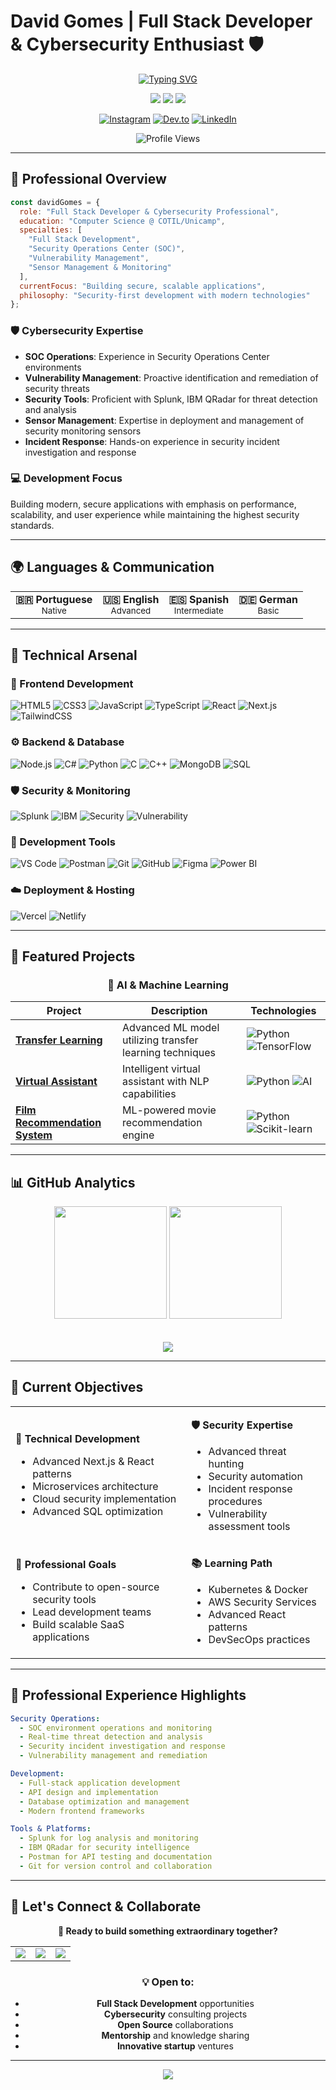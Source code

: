 # David Gomes | Full Stack Developer & Cybersecurity Enthusiast 🛡️

<div align="center">

[![Typing SVG](https://readme-typing-svg.herokuapp.com?font=JetBrains+Mono&weight=600&size=24&pause=1000&color=00F5FF&center=true&vCenter=true&random=false&width=800&lines=Full+Stack+Developer;Cybersecurity+Professional;SOC+Operations+Specialist;Tech+Innovation+Explorer)](https://git.io/typing-svg)

<p align="center">
  <img src="https://img.shields.io/badge/Focus-Full%20Stack%20%2B%20Security-00F5FF?style=for-the-badge&logo=security&logoColor=white"/>
  <img src="https://img.shields.io/badge/Location-Santa%20B%C3%A1rbara%20d'Oeste%2C%20SP-1DB954?style=for-the-badge&logo=googlemaps&logoColor=white"/>
  <img src="https://img.shields.io/badge/Status-Open%20to%20Work-00D4AA?style=for-the-badge&logo=linkedin&logoColor=white"/>
</p>

[![Instagram](https://img.shields.io/badge/Instagram-E4405F?style=for-the-badge&logo=instagram&logoColor=white)](https://instagram.com/gomes.pprt/)
[![Dev.to](https://img.shields.io/badge/Dev.to-0A0A0A?style=for-the-badge&logo=dev.to&logoColor=white)](https://dev.to/fenyxrainbow)
[![LinkedIn](https://img.shields.io/badge/LinkedIn-0077B5?style=for-the-badge&logo=linkedin&logoColor=white)](https://www.linkedin.com/in/david-gomes)

![Profile Views](https://komarev.com/ghpvc/?username=gomesdevs&color=00F5FF&style=for-the-badge&label=Profile+Views)

</div>

---

## 🎯 Professional Overview

```javascript
const davidGomes = {
  role: "Full Stack Developer & Cybersecurity Professional",
  education: "Computer Science @ COTIL/Unicamp",
  specialties: [
    "Full Stack Development",
    "Security Operations Center (SOC)",
    "Vulnerability Management",
    "Sensor Management & Monitoring"
  ],
  currentFocus: "Building secure, scalable applications",
  philosophy: "Security-first development with modern technologies"
};
```

### 🛡️ Cybersecurity Expertise
- **SOC Operations**: Experience in Security Operations Center environments
- **Vulnerability Management**: Proactive identification and remediation of security threats
- **Security Tools**: Proficient with Splunk, IBM QRadar for threat detection and analysis
- **Sensor Management**: Expertise in deployment and management of security monitoring sensors
- **Incident Response**: Hands-on experience in security incident investigation and response

### 💻 Development Focus
Building modern, secure applications with emphasis on performance, scalability, and user experience while maintaining the highest security standards.

---

## 🌍 Languages & Communication

<table>
<tr>
<td align="center"><strong>🇧🇷 Portuguese</strong><br><sub>Native</sub></td>
<td align="center"><strong>🇺🇸 English</strong><br><sub>Advanced</sub></td>
<td align="center"><strong>🇪🇸 Spanish</strong><br><sub>Intermediate</sub></td>
<td align="center"><strong>🇩🇪 German</strong><br><sub>Basic</sub></td>
</tr>
</table>

---

## 🔧 Technical Arsenal

### 🎨 Frontend Development
![HTML5](https://img.shields.io/badge/HTML5-E34F26?style=for-the-badge&logo=html5&logoColor=white)
![CSS3](https://img.shields.io/badge/CSS3-1572B6?style=for-the-badge&logo=css3&logoColor=white)
![JavaScript](https://img.shields.io/badge/JavaScript-F7DF1E?style=for-the-badge&logo=javascript&logoColor=black)
![TypeScript](https://img.shields.io/badge/TypeScript-007ACC?style=for-the-badge&logo=typescript&logoColor=white)
![React](https://img.shields.io/badge/React-20232A?style=for-the-badge&logo=react&logoColor=61DAFB)
![Next.js](https://img.shields.io/badge/Next.js-000000?style=for-the-badge&logo=next.js&logoColor=white)
![TailwindCSS](https://img.shields.io/badge/TailwindCSS-38B2AC?style=for-the-badge&logo=tailwind-css&logoColor=white)

### ⚙️ Backend & Database
![Node.js](https://img.shields.io/badge/Node.js-43853D?style=for-the-badge&logo=node.js&logoColor=white)
![C#](https://img.shields.io/badge/C%23-239120?style=for-the-badge&logo=c-sharp&logoColor=white)
![Python](https://img.shields.io/badge/Python-3776AB?style=for-the-badge&logo=python&logoColor=white)
![C](https://img.shields.io/badge/C-00599C?style=for-the-badge&logo=c&logoColor=white)
![C++](https://img.shields.io/badge/C++-00599C?style=for-the-badge&logo=c%2B%2B&logoColor=white)
![MongoDB](https://img.shields.io/badge/MongoDB-4EA94B?style=for-the-badge&logo=mongodb&logoColor=white)
![SQL](https://img.shields.io/badge/SQL-336791?style=for-the-badge&logo=postgresql&logoColor=white)

### 🛡️ Security & Monitoring
![Splunk](https://img.shields.io/badge/Splunk-000000?style=for-the-badge&logo=splunk&logoColor=white)
![IBM](https://img.shields.io/badge/IBM%20QRadar-052FAD?style=for-the-badge&logo=ibm&logoColor=white)
![Security](https://img.shields.io/badge/SOC%20Operations-FF6B6B?style=for-the-badge&logo=security&logoColor=white)
![Vulnerability](https://img.shields.io/badge/Vulnerability%20Management-00D4AA?style=for-the-badge&logo=shield&logoColor=white)

### 🔨 Development Tools
![VS Code](https://img.shields.io/badge/VS%20Code-0078d7.svg?style=for-the-badge&logo=visual-studio-code&logoColor=white)
![Postman](https://img.shields.io/badge/Postman-FF6C37?style=for-the-badge&logo=postman&logoColor=white)
![Git](https://img.shields.io/badge/Git-E44C30?style=for-the-badge&logo=git&logoColor=white)
![GitHub](https://img.shields.io/badge/GitHub-100000?style=for-the-badge&logo=github&logoColor=white)
![Figma](https://img.shields.io/badge/Figma-F24E1E?style=for-the-badge&logo=figma&logoColor=white)
![Power BI](https://img.shields.io/badge/Power%20BI-F2C811?style=for-the-badge&logo=powerbi&logoColor=black)

### ☁️ Deployment & Hosting
![Vercel](https://img.shields.io/badge/Vercel-000000?style=for-the-badge&logo=vercel&logoColor=white)
![Netlify](https://img.shields.io/badge/Netlify-00C7B7?style=for-the-badge&logo=netlify&logoColor=white)

---

## 🚀 Featured Projects

<div align="center">

### 🤖 AI & Machine Learning
| Project | Description | Technologies |
|---------|-------------|--------------|
| [**Transfer Learning**](https://github.com/fenyxrainbow/Transfer-Learning) | Advanced ML model utilizing transfer learning techniques | ![Python](https://img.shields.io/badge/-Python-3776AB?style=flat&logo=python&logoColor=white) ![TensorFlow](https://img.shields.io/badge/-TensorFlow-FF6F00?style=flat&logo=tensorflow&logoColor=white) |
| [**Virtual Assistant**](https://github.com/fenyxrainbow/VirtualAssistant) | Intelligent virtual assistant with NLP capabilities | ![Python](https://img.shields.io/badge/-Python-3776AB?style=flat&logo=python&logoColor=white) ![AI](https://img.shields.io/badge/-AI-00D4AA?style=flat) |
| [**Film Recommendation System**](https://github.com/fenyxrainbow/film-recommendation-system) | ML-powered movie recommendation engine | ![Python](https://img.shields.io/badge/-Python-3776AB?style=flat&logo=python&logoColor=white) ![Scikit-learn](https://img.shields.io/badge/-Scikit_Learn-F7931E?style=flat&logo=scikit-learn&logoColor=white) |

</div>

---

## 📊 GitHub Analytics

<div align="center">
  <img height="180em" src="https://github-readme-stats.vercel.app/api?username=gomesdevs&show_icons=true&theme=tokyonight&include_all_commits=true&count_private=true&hide_border=true&bg_color=0D1117"/>
  <img height="180em" src="https://github-readme-stats.vercel.app/api/top-langs/?username=gomesdevs&layout=compact&langs_count=8&theme=tokyonight&hide_border=true&bg_color=0D1117"/>
</div>

<br>
<br>

<div align="center">
  <img src="https://github-readme-activity-graph.vercel.app/graph?username=gomesdevs&theme=tokyo-night&hide_border=true&bg_color=0D1117" />
</div>

---

## 🎯 Current Objectives

<table>
<tr>
<td>

**🔧 Technical Development**
- Advanced Next.js & React patterns
- Microservices architecture
- Cloud security implementation
- Advanced SQL optimization

</td>
<td>

**🛡️ Security Expertise**
- Advanced threat hunting
- Security automation
- Incident response procedures
- Vulnerability assessment tools

</td>
</tr>
<tr>
<td>

**🌟 Professional Goals**
- Contribute to open-source security tools
- Lead development teams
- Build scalable SaaS applications

</td>
<td>

**📚 Learning Path**
- Kubernetes & Docker
- AWS Security Services
- Advanced React patterns
- DevSecOps practices

</td>
</tr>
</table>

---

## 💼 Professional Experience Highlights

```yaml
Security Operations:
  - SOC environment operations and monitoring
  - Real-time threat detection and analysis
  - Security incident investigation and response
  - Vulnerability management and remediation

Development:
  - Full-stack application development
  - API design and implementation
  - Database optimization and management
  - Modern frontend frameworks

Tools & Platforms:
  - Splunk for log analysis and monitoring
  - IBM QRadar for security intelligence
  - Postman for API testing and documentation
  - Git for version control and collaboration
```

---

## 🤝 Let's Connect & Collaborate

<div align="center">

**🚀 Ready to build something extraordinary together?**

<table>
<tr>
<td align="center">
<a href="https://www.linkedin.com/in/david-gomes-8750b2276">
<img src="https://img.shields.io/badge/LinkedIn-Professional%20Network-0077B5?style=for-the-badge&logo=linkedin&logoColor=white"/>
</a>
</td>
<td align="center">
<a href="https://dev.to/gomesdevs">
<img src="https://img.shields.io/badge/Dev.to-Tech%20Articles-0A0A0A?style=for-the-badge&logo=dev.to&logoColor=white"/>
</a>
</td>
<td align="center">
<a href="https://www.instagram.com/gomes.pprt/">
<img src="https://img.shields.io/badge/Instagram-Personal%20Updates-E4405F?style=for-the-badge&logo=instagram&logoColor=white"/>
</a>
</td>
</tr>
</table>

### 💡 Open to:
- **Full Stack Development** opportunities
- **Cybersecurity** consulting projects  
- **Open Source** collaborations
- **Mentorship** and knowledge sharing
- **Innovative startup** ventures

---

<div align="center">
  <img src="https://capsule-render.vercel.app/api?type=waving&color=00F5FF&height=100&section=footer&animation=twinkling"/>
</div>

</div>
